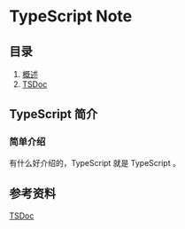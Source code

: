 # TypeScript Note

## 目录

1. [概述](index/overview.md)
2. [TSDoc](index/tsDoc.md)

## TypeScript 简介

### 简单介绍

有什么好介绍的，TypeScript 就是 TypeScript 。

## 参考资料

[TSDoc][TsDoc]

[TSDoc]: https://tsdoc.org/
